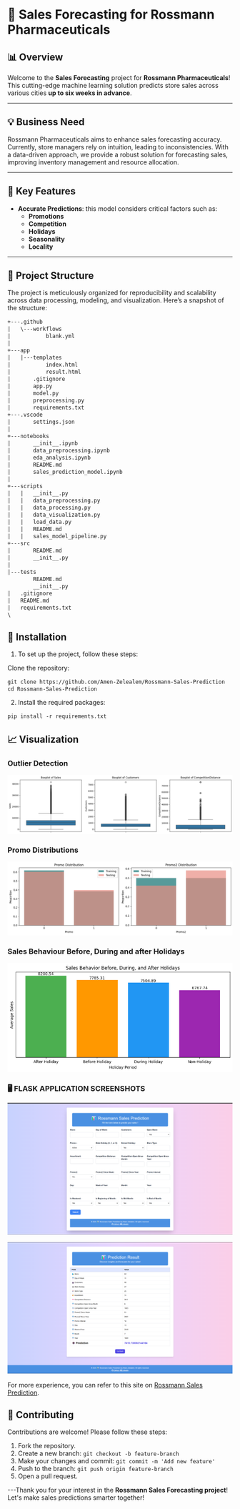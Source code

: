 # 🌟 **Sales Forecasting for Rossmann Pharmaceuticals**

## 📊 **Overview**
Welcome to the **Sales Forecasting** project for **Rossmann Pharmaceuticals**! This cutting-edge machine learning solution predicts store sales across various cities **up to six weeks in advance**. 

---

## 💡 **Business Need**
Rossmann Pharmaceuticals aims to enhance sales forecasting accuracy. Currently, store managers rely on intuition, leading to inconsistencies. With a data-driven approach, we provide a robust solution for forecasting sales, improving inventory management and resource allocation.

---

## 🔑 **Key Features**
- **Accurate Predictions**: this model considers critical factors such as:
  - **Promotions**
  - **Competition**
  - **Holidays**
  - **Seasonality**
  - **Locality**

---

## 📂 **Project Structure**
The project is meticulously organized for reproducibility and scalability across data processing, modeling, and visualization. Here’s a snapshot of the structure:

```
+---.github
|   \---workflows
|           blank.yml
| 
+---app
|   |---templates
|           index.html
|           result.html
|       .gitignore
|       app.py
|       model.py
|       preprocessing.py
|       requirements.txt 
+---.vscode
|       settings.json
|       
+---notebooks
|       __init__.ipynb
|       data_preprocessing.ipynb
|       eda_analysis.ipynb
|       README.md
|       sales_prediction_model.ipynb
|                         
+---scripts
|   |   __init__.py
|   |   data_preprocessing.py
|   |   data_processing.py
|   |   data_visualization.py
|   |   load_data.py
|   |   README.md
|   |   sales_model_pipeline.py  
+---src
|       README.md
|       __init__.py
|       
|---tests
        README.md
        __init__.py
|   .gitignore
|   README.md
|   requirements.txt
\  
```
## 🚀 **Installation**

1. To set up the project, follow these steps:

Clone the repository:

```
git clone https://github.com/Amen-Zelealem/Rossmann-Sales-Prediction
cd Rossmann-Sales-Prediction
```

2. Install the required packages:

```
pip install -r requirements.txt
```

## 📈 **Visualization**

### **Outlier Detection**

![Outlier](/screenshots/outlier.png)


### **Promo Distributions**

![promotionDistribution](/screenshots/promoDistribution.png)


### **Sales Behaviour Before, During and after Holidays**

![salesBehaviour](/screenshots/salesBehaviour.png)


###  🖥️ **FLASK APPLICATION SCREENSHOTS**

![predictionForm](/screenshots/predictionForm.png)


![predictionResult](/screenshots/predictionResult.png)

For more experience, you can refer to this site on [Rossmann Sales Prediction](https://flaskdeployment-83p9.onrender.com/).

## 🤝 Contributing

Contributions are welcome! Please follow these steps:

1. Fork the repository.
2. Create a new branch: 
```git checkout -b feature-branch ```  
3. Make your changes and commit: 
```git commit -m 'Add new feature' ```  
4. Push to the branch: 
```git push origin feature-branch```   
5. Open a pull request.
   
---Thank you for your interest in the **Rossmann Sales Forecasting project**! 
Let's make sales predictions smarter together! 
